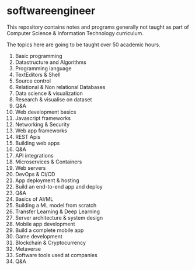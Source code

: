 # softwareengineer
This repository contains notes and programs generally not taught as part of Computer Science &amp; Information Technology curriculum.

The topics here are going to be taught over 50 academic hours. 

1. Basic programming
2. Datastructure and Algorithms 
3. Programming language
4. TextEditors & Shell
5. Source control
6. Relational & Non relational Databases
7. Data science & visualization
8. Research & visualise on dataset
9. Q&A
10. Web development basics
11. Javascript frameworks
12. Networking & Security
13. Web app frameworks
14. REST Apis
15. Building web apps 
16. Q&A
17. API integrations 
18. Microservices & Containers
19. Web servers
20. DevOps & CI/CD
21. App deployment & hosting
22. Build an end-to-end app and deploy
23. Q&A
24. Basics of AI/ML
25. Building a ML model from scratch
26. Transfer Learning & Deep Learning
27. Server architecture & system design 
28. Mobile app development 
29. Build a complete mobile app 
30. Game development
31. Blockchain & Cryptocurrency
32. Metaverse
33. Software tools used at companies
34. Q&A

